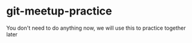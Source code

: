 # git-meetup-practice

You don't need to do anything now, we will use this to practice together later
